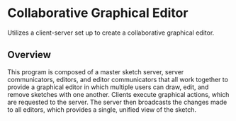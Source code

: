 # Collaborative Graphical Editor
Utilizes a client-server set up to create a collaborative graphical editor.

## Overview
This program is composed of a master sketch server, server communicators, editors, and editor communicators that all work together to provide a graphical editor in which multiple users can draw, edit, and remove sketches with one another. Clients execute graphical actions, which are requested to the server. The server then broadcasts the changes made to all editors, which provides a single, unified view of the sketch.
